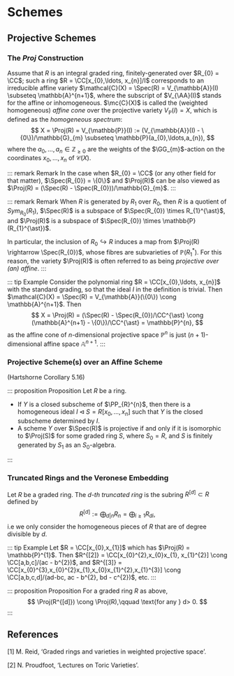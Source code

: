 # Schemes



## Projective Schemes

### The _Proj_ Construction

Assume that $R$ is an integral graded ring, finitely-generated over $R_{0} = \CC$; such a ring $R = \CC[x_{0},\ldots, x_{n}]/I$ corresponds to an irreducible affine variety $\mathcal{C}(X) = \Spec(R) = V_{\mathbb{A}}(I) \subseteq \mathbb{A}^{n+1}$, where the subscript of $V_{\AA}(I)$ stands for the affine or inhomogeneous. $\mc{C}(X)$ is called the (weighted homogeneous) _affine cone_ over the projective variety $V_{\mathbb{P}}(I) = X$, which is defined as the _homogeneous spectrum_:
$$
X = \Proj(R) = V_{\mathbb{P}}(I) := (V_{\mathbb{A}}(I) - \{0\})/\mathbb{G}_{m} \subseteq \mathbb{P}(a_{0},\ldots,a_{n}),
$$
where the $a_{0},\ldots, a_{n} \in \mathbb{Z}_{\geq 0}$ are the weights of the $\GG_{m}$-action on the coordinates $x_{0},\ldots, x_{n}$ of $\mathcal{C}(X)$.

::: remark Remark
In the case when $R_{0} = \CC$ (or any other field for that matter), $\Spec(R_{0}) = \{0\}$ and $\Proj(R)$ can be also viewed as $\Proj(R) = (\Spec(R) - \Spec(R_{0}))/\mathbb{G}_{m}$.
:::

::: remark Remark
When $R$ is generated by $R_{1}$ over $R_{0}$, then $R$ is a quotient of $Sym_{R_{0}}(R_{1})$, $\Spec(R)$ is a subspace of $\Spec(R_{0}) \times R_{1}^{\ast}$, and $\Proj(R)$ is a subspace of $\Spec(R_{0}) \times \mathbb{P}(R_{1}^{\ast})$.

In particular, the inclusion of $R_{0} \hookrightarrow R$ induces a map from $\Proj(R) \rightarrow \Spec(R_{0})$, whose fibres are subvarieties of $\mathbb{P}(R_{1}^{\ast})$. For this reason, the variety $\Proj(R)$ is often referred to as being _projective over (an) affine_.
:::

::: tip Example
Consider the polynomial ring $R = \CC[x_{0},\ldots, x_{n}]$ with the standard grading, so that the ideal $I$ in the definition is trivial. Then $\mathcal{C}(X) = \Spec(R)  = V_{\mathbb{A}}(\{0\}) \cong \mathbb{A}^{n+1}$. Then
$$
X = \Proj(R) = (\Spec(R) - \Spec(R_{0})/\CC^{\ast} \cong (\mathbb{A}^{n+1} - \{0\})/\CC^{\ast} = \mathbb{P}^{n},
$$
as the affine cone of $n$-dimensional projective space $\mathbb{P}^{n}$ is just $(n+1)$-dimensional affine space $\mathbb{A}^{n+1}$.
:::

### Projective Scheme(s) over an Affine Scheme

(Hartshorne Corollary 5.16)

::: proposition Proposition
Let $R$ be a ring.

- If $Y$ is a closed subscheme of $\PP_{R}^{n}$, then there is a homogeneous ideal $I \lhd S = R[x_{0},\ldots, x_{n}]$ such that $Y$ is the closed subscheme determined by $I$.
- A scheme $Y$ over $\Spec(R)$ is projective if and only if it is isomorphic to $\Proj(S)$ for some graded ring $S$, where $S_{0} = R$, and $S$ is finitely generated by $S_{1}$ as an $S_{0}$-algebra.

:::

### Truncated Rings and the Veronese Embedding

Let $R$ be a graded ring. The _$d$-th truncated ring_ is the subring $R^{[d]} \subset R$ defined by
$$
    R^{[d]} := \bigoplus_{d | n} R_{n} = \bigoplus_{i \geq 1}R_{di},
$$
i.e we only consider the homogeneous pieces of $R$ that are of degree divisible by $d$.

::: tip Example
Let $R = \CC[x_{0},x_{1}]$ which has $\Proj(R) = \mathbb{P}^{1}$. Then $R^{[2]} = \CC[x_{0}^{2},x_{0}x_{1}, x_{1}^{2}] \cong \CC[a,b,c]/(ac - b^{2})$, and $R^{[3]} = \CC[x_{0}^{3},x_{0}^{2}x_{1},x_{0}x_{1}^{2},x_{1}^{3}] \cong \CC[a,b,c,d]/(ad-bc, ac - b^{2}, bd - c^{2})$, etc.
:::

::: proposition Proposition
For a graded ring $R$ as above,
$$
    \Proj(R^{[d]}) \cong \Proj(R),\qquad \text{for any } d> 0.
$$
:::

## References

[1] M. Reid, ‘Graded rings and varieties in weighted projective space’.

[2] N. Proudfoot, ‘Lectures on Toric Varieties’.

